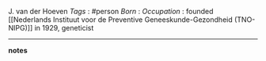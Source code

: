 J. van der Hoeven
*Tags* : #person 
*Born* :
*Occupation* : founded [[Nederlands Instituut voor de Preventive Geneeskunde-Gezondheid (TNO-NIPG)]] in 1929, geneticist

---
**notes**